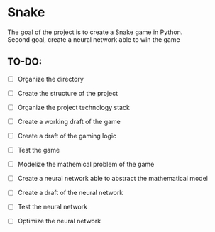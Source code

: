 # Snake

The goal of the project is to create a Snake game in Python.    
Second goal, create a neural network able to win the game

## TO-DO:
- [ ] Organize the directory
- [ ] Create the structure of the project
- [ ] Organize the project technology stack
- [ ] Create a working draft of the game
- [ ] Create a draft of the gaming logic
- [ ] Test the game
- [ ] Modelize the mathemical problem of the game
- [ ] Create a neural network able to abstract the mathematical model
- [ ] Create a draft of the neural network
- [ ] Test the neural network
- [ ] Optimize the neural network


